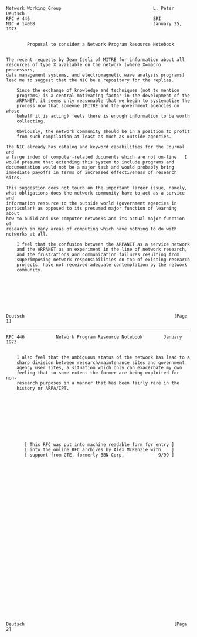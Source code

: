     Network Working Group                                   L. Peter Deutsch
    RFC # 446                                               SRI
    NIC # 14068                                             January 25, 1973


            Proposal to consider a Network Program Resource Notebook


    The recent requests by Jean Iseli of MITRE for information about all
    resources of type X available on the network (where X=macro processors,
    data management systems, and electromagnetic wave analysis programs)
    lead me to suggest that the NIC be a repository for the replies.

        Since the exchange of knowledge and techniques (not to mention
        programs) is a central motivating factor in the development of the
        ARPANET, it seems only reasonable that we begin to systematize the
        process now that someone (MITRE and the government agencies on whose
        behalf it is acting) feels there is enough information to be worth
        collecting.

        Obviously, the network community should be in a position to profit
        from such compilation at least as much as outside agencies.

    The NIC already has catalog and keyword capabilities for the Journal and
    a large index of computer-related documents which are not on-line.  I
    would presume that extending this system to include programs and
    documentation would not be a major task and would probably bring
    immediate payoffs in terms of increased effectiveness of research sites.

    This suggestion does not touch on the important larger issue, namely,
    what obligations does the network community have to act as a service and
    information resource to the outside world (government agencies in
    particular) as opposed to its presumed major function of learning about
    how to build and use computer networks and its actual major function of
    research in many areas of computing which have nothing to do with
    networks at all.

        I feel that the confusion between the ARPANET as a service network
        and the ARPANET as an experiment in the line of network research,
        and the frustrations and communication failures resulting from
        superimposing network responsibilities on top of existing research
        projects, have not received adequate contemplation by the network
        community.








    Deutsch                                                         [Page 1]

------------------------------------------------------------------------

``` newpage
RFC 446            Network Program Resource Notebook        January 1973


    I also feel that the ambiguous status of the network has lead to a
    sharp division between research/maintenance sites and government
    agency user sites, a situation which only can exacerbate my own
    feeling that to some extent the former are being exploited for non-
    research purposes in a manner that has been fairly rare in the
    history or ARPA/IPT.










       [ This RFC was put into machine readable form for entry ]
       [ into the online RFC archives by Alex McKenzie with    ]
       [ support from GTE, formerly BBN Corp.             9/99 ]
































Deutsch                                                         [Page 2]
```
